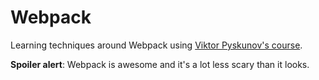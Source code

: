 # Webpack

Learning techniques around Webpack using [Viktor Pyskunov's course](https://www.udemy.com/course/webpack-from-beginner-to-advanced).

**Spoiler alert**: Webpack is awesome and it's a lot less scary than it looks.